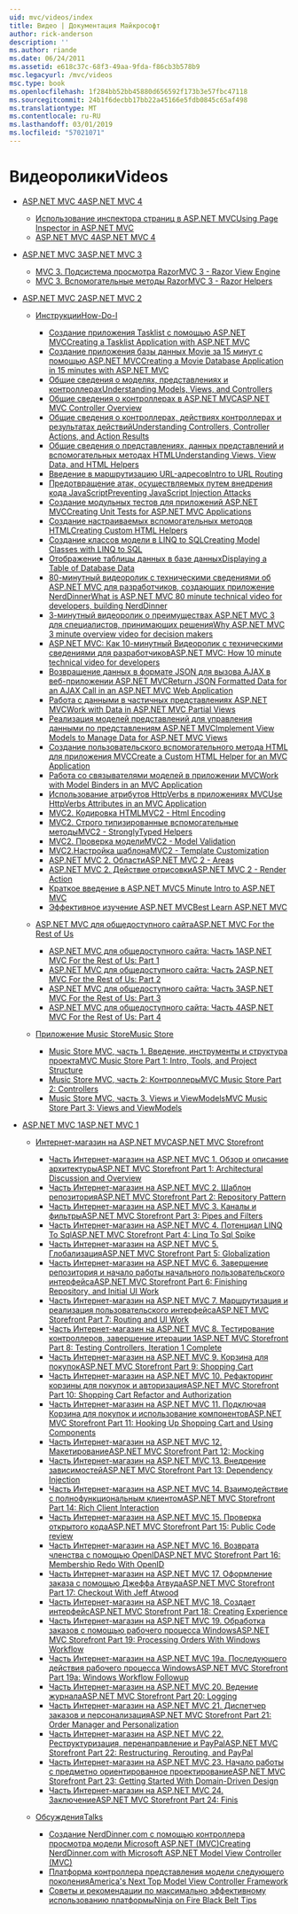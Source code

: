 ```yaml
---
uid: mvc/videos/index
title: Видео | Документация Майкрософт
author: rick-anderson
description: ''
ms.author: riande
ms.date: 06/24/2011
ms.assetid: e618c37c-68f3-49aa-9fda-f86cb3b578b9
msc.legacyurl: /mvc/videos
msc.type: book
ms.openlocfilehash: 1f284bb52bb45880d656592f173b3e57fbc47118
ms.sourcegitcommit: 24b1f6decbb17bb22a45166e5fdb0845c65af498
ms.translationtype: MT
ms.contentlocale: ru-RU
ms.lasthandoff: 03/01/2019
ms.locfileid: "57021071"
---
```

<a name="videos"></a><span data-ttu-id="4df86-102">Видеоролики</span><span class="sxs-lookup"><span data-stu-id="4df86-102">Videos</span></span>
====================
- [<span data-ttu-id="4df86-103">ASP.NET MVC 4</span><span class="sxs-lookup"><span data-stu-id="4df86-103">ASP.NET MVC 4</span></span>](mvc-4/index.md)

    - [<span data-ttu-id="4df86-104">Использование инспектора страниц в ASP.NET MVC</span><span class="sxs-lookup"><span data-stu-id="4df86-104">Using Page Inspector in ASP.NET MVC</span></span>](mvc-4/using-page-inspector-in-aspnet-mvc.md)
    - [<span data-ttu-id="4df86-105">ASP.NET MVC 4</span><span class="sxs-lookup"><span data-stu-id="4df86-105">ASP.NET MVC 4</span></span>](mvc-4/aspnet-mvc-4.md)
- [<span data-ttu-id="4df86-106">ASP.NET MVC 3</span><span class="sxs-lookup"><span data-stu-id="4df86-106">ASP.NET MVC 3</span></span>](mvc-3/index.md)

    - [<span data-ttu-id="4df86-107">MVC 3. Подсистема просмотра Razor</span><span class="sxs-lookup"><span data-stu-id="4df86-107">MVC 3 - Razor View Engine</span></span>](mvc-3/mvc-3-razor-view-engine.md)
    - [<span data-ttu-id="4df86-108">MVC 3. Вспомогательные методы Razor</span><span class="sxs-lookup"><span data-stu-id="4df86-108">MVC 3 - Razor Helpers</span></span>](mvc-3/mvc-3-razor-helpers.md)
- [<span data-ttu-id="4df86-109">ASP.NET MVC 2</span><span class="sxs-lookup"><span data-stu-id="4df86-109">ASP.NET MVC 2</span></span>](mvc-2/index.md)

    - [<span data-ttu-id="4df86-110">Инструкции</span><span class="sxs-lookup"><span data-stu-id="4df86-110">How-Do-I</span></span>](mvc-2/how-do-i/index.md)

        - [<span data-ttu-id="4df86-111">Создание приложения Tasklist с помощью ASP.NET MVC</span><span class="sxs-lookup"><span data-stu-id="4df86-111">Creating a Tasklist Application with ASP.NET MVC</span></span>](mvc-2/how-do-i/creating-a-tasklist-application-with-aspnet-mvc.md)
        - [<span data-ttu-id="4df86-112">Создание приложения базы данных Movie за 15 минут с помощью ASP.NET MVC</span><span class="sxs-lookup"><span data-stu-id="4df86-112">Creating a Movie Database Application in 15 minutes with ASP.NET MVC</span></span>](mvc-2/how-do-i/creating-a-movie-database-application-in-15-minutes-with-aspnet-mvc.md)
        - [<span data-ttu-id="4df86-113">Общие сведения о моделях, представлениях и контроллерах</span><span class="sxs-lookup"><span data-stu-id="4df86-113">Understanding Models, Views, and Controllers</span></span>](mvc-2/how-do-i/understanding-models-views-and-controllers.md)
        - [<span data-ttu-id="4df86-114">Общие сведения о контроллерах в ASP.NET MVC</span><span class="sxs-lookup"><span data-stu-id="4df86-114">ASP.NET MVC Controller Overview</span></span>](mvc-2/how-do-i/aspnet-mvc-controller-overview.md)
        - [<span data-ttu-id="4df86-115">Общие сведения о контроллерах, действиях контроллерах и результатах действий</span><span class="sxs-lookup"><span data-stu-id="4df86-115">Understanding Controllers, Controller Actions, and Action Results</span></span>](mvc-2/how-do-i/understanding-controllers-controller-actions-and-action-results.md)
        - [<span data-ttu-id="4df86-116">Общие сведения о представлениях, данных представлений и вспомогательных методах HTML</span><span class="sxs-lookup"><span data-stu-id="4df86-116">Understanding Views, View Data, and HTML Helpers</span></span>](mvc-2/how-do-i/understanding-views-view-data-and-html-helpers.md)
        - [<span data-ttu-id="4df86-117">Введение в маршрутизацию URL-адресов</span><span class="sxs-lookup"><span data-stu-id="4df86-117">Intro to URL Routing</span></span>](mvc-2/how-do-i/an-introduction-to-url-routing.md)
        - [<span data-ttu-id="4df86-118">Предотвращение атак, осуществляемых путем внедрения кода JavaScript</span><span class="sxs-lookup"><span data-stu-id="4df86-118">Preventing JavaScript Injection Attacks</span></span>](mvc-2/how-do-i/preventing-javascript-injection-attacks.md)
        - [<span data-ttu-id="4df86-119">Создание модульных тестов для приложений ASP.NET MVC</span><span class="sxs-lookup"><span data-stu-id="4df86-119">Creating Unit Tests for ASP.NET MVC Applications</span></span>](mvc-2/how-do-i/creating-unit-tests-for-aspnet-mvc-applications.md)
        - [<span data-ttu-id="4df86-120">Создание настраиваемых вспомогательных методов HTML</span><span class="sxs-lookup"><span data-stu-id="4df86-120">Creating Custom HTML Helpers</span></span>](mvc-2/how-do-i/creating-custom-html-helpers.md)
        - [<span data-ttu-id="4df86-121">Создание классов модели в LINQ to SQL</span><span class="sxs-lookup"><span data-stu-id="4df86-121">Creating Model Classes with LINQ to SQL</span></span>](mvc-2/how-do-i/creating-model-classes-with-linq-to-sql.md)
        - [<span data-ttu-id="4df86-122">Отображение таблицы данных в базе данных</span><span class="sxs-lookup"><span data-stu-id="4df86-122">Displaying a Table of Database Data</span></span>](mvc-2/how-do-i/displaying-a-table-of-database-data.md)
        - [<span data-ttu-id="4df86-123">80-минутный видеоролик с техническими сведениями об ASP.NET MVC для разработчиков, создающих приложение NerdDinner</span><span class="sxs-lookup"><span data-stu-id="4df86-123">What is ASP.NET MVC 80 minute technical video for developers, building NerdDinner</span></span>](mvc-2/how-do-i/what-is-aspnet-mvc-80-minute-technical-video-for-developers-building-nerddinner.md)
        - [<span data-ttu-id="4df86-124">3-минутный видеоролик о преимуществах ASP.NET MVC 3 для специалистов, принимающих решения</span><span class="sxs-lookup"><span data-stu-id="4df86-124">Why ASP.NET MVC 3 minute overview video for decision makers</span></span>](mvc-2/how-do-i/why-aspnet-mvc-3-minute-overview-video-for-decision-makers.md)
        - [<span data-ttu-id="4df86-125">ASP.NET MVC: Как 10-минутный Видеоролик с техническими сведениями для разработчиков</span><span class="sxs-lookup"><span data-stu-id="4df86-125">ASP.NET MVC: How 10 minute technical video for developers</span></span>](mvc-2/how-do-i/aspnet-mvc-how-10-minute-technical-video-for-developers.md)
        - [<span data-ttu-id="4df86-126">Возвращение данных в формате JSON для вызова AJAX в веб-приложении ASP.NET MVC</span><span class="sxs-lookup"><span data-stu-id="4df86-126">Return JSON Formatted Data for an AJAX Call in an ASP.NET MVC Web Application</span></span>](mvc-2/how-do-i/how-do-i-return-json-formatted-data-for-an-ajax-call-in-an-aspnet-mvc-web-application.md)
        - [<span data-ttu-id="4df86-127">Работа с данными в частичных представлениях ASP.NET MVC</span><span class="sxs-lookup"><span data-stu-id="4df86-127">Work with Data in ASP.NET MVC Partial Views</span></span>](mvc-2/how-do-i/how-do-i-work-with-data-in-aspnet-mvc-partial-views.md)
        - [<span data-ttu-id="4df86-128">Реализация моделей представлений для управления данными по представлениям ASP.NET MVC</span><span class="sxs-lookup"><span data-stu-id="4df86-128">Implement View Models to Manage Data for ASP.NET MVC Views</span></span>](mvc-2/how-do-i/how-do-i-implement-view-models-to-manage-data-for-aspnet-mvc-views.md)
        - [<span data-ttu-id="4df86-129">Создание пользовательского вспомогательного метода HTML для приложения MVC</span><span class="sxs-lookup"><span data-stu-id="4df86-129">Create a Custom HTML Helper for an MVC Application</span></span>](mvc-2/how-do-i/how-do-i-create-a-custom-html-helper-for-an-mvc-application.md)
        - [<span data-ttu-id="4df86-130">Работа со связывателями моделей в приложении MVC</span><span class="sxs-lookup"><span data-stu-id="4df86-130">Work with Model Binders in an MVC Application</span></span>](mvc-2/how-do-i/how-do-i-work-with-model-binders-in-an-mvc-application.md)
        - [<span data-ttu-id="4df86-131">Использование атрибутов HttpVerbs в приложениях MVC</span><span class="sxs-lookup"><span data-stu-id="4df86-131">Use HttpVerbs Attributes in an MVC Application</span></span>](mvc-2/how-do-i/how-do-i-use-httpverbs-attributes-in-an-mvc-application.md)
        - [<span data-ttu-id="4df86-132">MVC2. Кодировка HTML</span><span class="sxs-lookup"><span data-stu-id="4df86-132">MVC2 - Html Encoding</span></span>](mvc-2/how-do-i/mvc2-html-encoding.md)
        - [<span data-ttu-id="4df86-133">MVC2. Строго типизированные вспомогательные методы</span><span class="sxs-lookup"><span data-stu-id="4df86-133">MVC2 - StronglyTyped Helpers</span></span>](mvc-2/how-do-i/mvc2-stronglytyped-helpers.md)
        - [<span data-ttu-id="4df86-134">MVC2. Проверка модели</span><span class="sxs-lookup"><span data-stu-id="4df86-134">MVC2 - Model Validation</span></span>](mvc-2/how-do-i/mvc2-model-validation.md)
        - [<span data-ttu-id="4df86-135"> MVC2.Настройка шаблона</span><span class="sxs-lookup"><span data-stu-id="4df86-135">MVC2 - Template Customization</span></span>](mvc-2/how-do-i/mvc2-template-customization.md)
        - [<span data-ttu-id="4df86-136">ASP.NET MVC 2. Области</span><span class="sxs-lookup"><span data-stu-id="4df86-136">ASP.NET MVC 2 - Areas</span></span>](mvc-2/how-do-i/aspnet-mvc-2-areas.md)
        - [<span data-ttu-id="4df86-137">ASP.NET MVC 2. Действие отрисовки</span><span class="sxs-lookup"><span data-stu-id="4df86-137">ASP.NET MVC 2 - Render Action</span></span>](mvc-2/how-do-i/aspnet-mvc-2-render-action.md)
        - [<span data-ttu-id="4df86-138">Краткое введение в ASP.NET MVC</span><span class="sxs-lookup"><span data-stu-id="4df86-138">5 Minute Intro to ASP.NET MVC</span></span>](mvc-2/how-do-i/5-minute-introduction-to-aspnet-mvc.md)
        - [<span data-ttu-id="4df86-139">Эффективное изучение ASP.NET MVC</span><span class="sxs-lookup"><span data-stu-id="4df86-139">Best Learn ASP.NET MVC</span></span>](mvc-2/how-do-i/how-to-best-learn-asp-net-mvc.md)
    - [<span data-ttu-id="4df86-140">ASP.NET MVC для общедоступного сайта</span><span class="sxs-lookup"><span data-stu-id="4df86-140">ASP.NET MVC For the Rest of Us</span></span>](mvc-2/aspnet-mvc-for-the-rest-of-us/index.md)

        - [<span data-ttu-id="4df86-141">ASP.NET MVC для общедоступного сайта: Часть 1</span><span class="sxs-lookup"><span data-stu-id="4df86-141">ASP.NET MVC For the Rest of Us: Part 1</span></span>](mvc-2/aspnet-mvc-for-the-rest-of-us/aspnet-mvc-for-the-rest-of-us-part-1.md)
        - [<span data-ttu-id="4df86-142">ASP.NET MVC для общедоступного сайта: Часть 2</span><span class="sxs-lookup"><span data-stu-id="4df86-142">ASP.NET MVC For the Rest of Us: Part 2</span></span>](mvc-2/aspnet-mvc-for-the-rest-of-us/aspnet-mvc-for-the-rest-of-us-part-2.md)
        - [<span data-ttu-id="4df86-143">ASP.NET MVC для общедоступного сайта: Часть 3</span><span class="sxs-lookup"><span data-stu-id="4df86-143">ASP.NET MVC For the Rest of Us: Part 3</span></span>](mvc-2/aspnet-mvc-for-the-rest-of-us/aspnet-mvc-for-the-rest-of-us-part-3.md)
        - [<span data-ttu-id="4df86-144">ASP.NET MVC для общедоступного сайта: Часть 4</span><span class="sxs-lookup"><span data-stu-id="4df86-144">ASP.NET MVC For the Rest of Us: Part 4</span></span>](mvc-2/aspnet-mvc-for-the-rest-of-us/aspnet-mvc-for-the-rest-of-us-part-4.md)
    - [<span data-ttu-id="4df86-145">Приложение Music Store</span><span class="sxs-lookup"><span data-stu-id="4df86-145">Music Store</span></span>](mvc-2/music-store/index.md)

        - [<span data-ttu-id="4df86-146">Music Store MVC, часть 1. Введение, инструменты и структура проекта</span><span class="sxs-lookup"><span data-stu-id="4df86-146">MVC Music Store Part 1: Intro, Tools, and Project Structure</span></span>](mvc-2/music-store/mvc-music-store-part-1-intro-tools-and-project-structure.md)
        - [<span data-ttu-id="4df86-147">Music Store MVC, часть 2: Контроллеры</span><span class="sxs-lookup"><span data-stu-id="4df86-147">MVC Music Store Part 2: Controllers</span></span>](mvc-2/music-store/mvc-music-store-part-2-controllers.md)
        - [<span data-ttu-id="4df86-148">Music Store MVC, часть 3. Views и ViewModels</span><span class="sxs-lookup"><span data-stu-id="4df86-148">MVC Music Store Part 3: Views and ViewModels</span></span>](mvc-2/music-store/mvc-music-store-part-3-views-and-viewmodels.md)
- [<span data-ttu-id="4df86-149">ASP.NET MVC 1</span><span class="sxs-lookup"><span data-stu-id="4df86-149">ASP.NET MVC 1</span></span>](mvc-1/index.md)

    - [<span data-ttu-id="4df86-150">Интернет-магазин на ASP.NET MVC</span><span class="sxs-lookup"><span data-stu-id="4df86-150">ASP.NET MVC Storefront</span></span>](mvc-1/aspnet-mvc-storefront/index.md)

        - [<span data-ttu-id="4df86-151">Часть Интернет-магазин на ASP.NET MVC 1. Обзор и описание архитектуры</span><span class="sxs-lookup"><span data-stu-id="4df86-151">ASP.NET MVC Storefront Part 1: Architectural Discussion and Overview</span></span>](mvc-1/aspnet-mvc-storefront/aspnet-mvc-storefront-part-1-architectural-discussion-and-overview.md)
        - [<span data-ttu-id="4df86-152">Часть Интернет-магазин на ASP.NET MVC 2. Шаблон репозитория</span><span class="sxs-lookup"><span data-stu-id="4df86-152">ASP.NET MVC Storefront Part 2: Repository Pattern</span></span>](mvc-1/aspnet-mvc-storefront/aspnet-mvc-storefront-part-2-the-repository-pattern.md)
        - [<span data-ttu-id="4df86-153">Часть Интернет-магазин на ASP.NET MVC 3. Каналы и фильтры</span><span class="sxs-lookup"><span data-stu-id="4df86-153">ASP.NET MVC Storefront Part 3: Pipes and Filters</span></span>](mvc-1/aspnet-mvc-storefront/aspnet-mvc-storefront-part-3-pipes-and-filters.md)
        - [<span data-ttu-id="4df86-154">Часть Интернет-магазин на ASP.NET MVC 4. Потенциал LINQ To Sql</span><span class="sxs-lookup"><span data-stu-id="4df86-154">ASP.NET MVC Storefront Part 4: Linq To Sql Spike</span></span>](mvc-1/aspnet-mvc-storefront/aspnet-mvc-storefront-part-4-linq-to-sql-spike.md)
        - [<span data-ttu-id="4df86-155">Часть Интернет-магазин на ASP.NET MVC 5. Глобализация</span><span class="sxs-lookup"><span data-stu-id="4df86-155">ASP.NET MVC Storefront Part 5: Globalization</span></span>](mvc-1/aspnet-mvc-storefront/aspnet-mvc-storefront-part-5-globalization.md)
        - [<span data-ttu-id="4df86-156">Часть Интернет-магазин на ASP.NET MVC 6. Завершение репозитория и начало работы начального пользовательского интерфейса</span><span class="sxs-lookup"><span data-stu-id="4df86-156">ASP.NET MVC Storefront Part 6: Finishing Repository, and Initial UI Work</span></span>](mvc-1/aspnet-mvc-storefront/aspnet-mvc-storefront-part-6-finishing-the-repository-and-initial-ui-work.md)
        - [<span data-ttu-id="4df86-157">Часть Интернет-магазин на ASP.NET MVC 7. Маршрутизация и реализация пользовательского интерфейса</span><span class="sxs-lookup"><span data-stu-id="4df86-157">ASP.NET MVC Storefront Part 7: Routing and UI Work</span></span>](mvc-1/aspnet-mvc-storefront/aspnet-mvc-storefront-part-7-routing-and-ui-work.md)
        - [<span data-ttu-id="4df86-158">Часть Интернет-магазин на ASP.NET MVC 8. Тестирование контроллеров, завершение итерации 1</span><span class="sxs-lookup"><span data-stu-id="4df86-158">ASP.NET MVC Storefront Part 8: Testing Controllers, Iteration 1 Complete</span></span>](mvc-1/aspnet-mvc-storefront/aspnet-mvc-storefront-part-8-testing-controllers-iteration-1-complete.md)
        - [<span data-ttu-id="4df86-159">Часть Интернет-магазин на ASP.NET MVC 9. Корзина для покупок</span><span class="sxs-lookup"><span data-stu-id="4df86-159">ASP.NET MVC Storefront Part 9: Shopping Cart</span></span>](mvc-1/aspnet-mvc-storefront/aspnet-mvc-storefront-part-9-the-shopping-cart.md)
        - [<span data-ttu-id="4df86-160">Часть Интернет-магазин на ASP.NET MVC 10. Рефакторинг корзины для покупок и авторизация</span><span class="sxs-lookup"><span data-stu-id="4df86-160">ASP.NET MVC Storefront Part 10: Shopping Cart Refactor and Authorization</span></span>](mvc-1/aspnet-mvc-storefront/aspnet-mvc-storefront-part-10-shopping-cart-refactor-and-authorization.md)
        - [<span data-ttu-id="4df86-161">Часть Интернет-магазин на ASP.NET MVC 11. Подключая Корзина для покупок и использование компонентов</span><span class="sxs-lookup"><span data-stu-id="4df86-161">ASP.NET MVC Storefront Part 11: Hooking Up Shopping Cart and Using Components</span></span>](mvc-1/aspnet-mvc-storefront/aspnet-mvc-storefront-part-11-hooking-up-the-shopping-cart-and-using-components.md)
        - [<span data-ttu-id="4df86-162">Часть Интернет-магазин на ASP.NET MVC 12. Макетирование</span><span class="sxs-lookup"><span data-stu-id="4df86-162">ASP.NET MVC Storefront Part 12: Mocking</span></span>](mvc-1/aspnet-mvc-storefront/aspnet-mvc-storefront-part-12-mocking.md)
        - [<span data-ttu-id="4df86-163">Часть Интернет-магазин на ASP.NET MVC 13. Внедрение зависимостей</span><span class="sxs-lookup"><span data-stu-id="4df86-163">ASP.NET MVC Storefront Part 13: Dependency Injection</span></span>](mvc-1/aspnet-mvc-storefront/aspnet-mvc-storefront-part-13-dependency-injection.md)
        - [<span data-ttu-id="4df86-164">Часть Интернет-магазин на ASP.NET MVC 14. Взаимодействие с полнофункциональным клиентом</span><span class="sxs-lookup"><span data-stu-id="4df86-164">ASP.NET MVC Storefront Part 14: Rich Client Interaction</span></span>](mvc-1/aspnet-mvc-storefront/aspnet-mvc-storefront-part-14-rich-client-interaction.md)
        - [<span data-ttu-id="4df86-165">Часть Интернет-магазин на ASP.NET MVC 15. Проверка открытого кода</span><span class="sxs-lookup"><span data-stu-id="4df86-165">ASP.NET MVC Storefront Part 15: Public Code review</span></span>](mvc-1/aspnet-mvc-storefront/aspnet-mvc-storefront-part-15-public-code-review.md)
        - [<span data-ttu-id="4df86-166">Часть Интернет-магазин на ASP.NET MVC 16. Возврата членства с помощью OpenID</span><span class="sxs-lookup"><span data-stu-id="4df86-166">ASP.NET MVC Storefront Part 16: Membership Redo With OpenID</span></span>](mvc-1/aspnet-mvc-storefront/aspnet-mvc-storefront-part-16-membership-redo-with-openid.md)
        - [<span data-ttu-id="4df86-167">Часть Интернет-магазин на ASP.NET MVC 17. Оформление заказа с помощью Джеффа Атвуда</span><span class="sxs-lookup"><span data-stu-id="4df86-167">ASP.NET MVC Storefront Part 17: Checkout With Jeff Atwood</span></span>](mvc-1/aspnet-mvc-storefront/aspnet-mvc-storefront-part-17-checkout-with-jeff-atwood.md)
        - [<span data-ttu-id="4df86-168">Часть Интернет-магазин на ASP.NET MVC 18. Создает интерфейс</span><span class="sxs-lookup"><span data-stu-id="4df86-168">ASP.NET MVC Storefront Part 18: Creating Experience</span></span>](mvc-1/aspnet-mvc-storefront/aspnet-mvc-storefront-part-18-creating-an-experience.md)
        - [<span data-ttu-id="4df86-169">Часть Интернет-магазин на ASP.NET MVC 19. Обработка заказов с помощью рабочего процесса Windows</span><span class="sxs-lookup"><span data-stu-id="4df86-169">ASP.NET MVC Storefront Part 19: Processing Orders With Windows Workflow</span></span>](mvc-1/aspnet-mvc-storefront/aspnet-mvc-storefront-part-19-processing-orders-with-windows-workflow.md)
        - [<span data-ttu-id="4df86-170">Часть Интернет-магазин на ASP.NET MVC 19a. Последующего действия рабочего процесса Windows</span><span class="sxs-lookup"><span data-stu-id="4df86-170">ASP.NET MVC Storefront Part 19a: Windows Workflow Followup</span></span>](mvc-1/aspnet-mvc-storefront/aspnet-mvc-storefront-part-19a-windows-workflow-followup.md)
        - [<span data-ttu-id="4df86-171">Часть Интернет-магазин на ASP.NET MVC 20. Ведение журнала</span><span class="sxs-lookup"><span data-stu-id="4df86-171">ASP.NET MVC Storefront Part 20: Logging</span></span>](mvc-1/aspnet-mvc-storefront/aspnet-mvc-storefront-part-20-logging.md)
        - [<span data-ttu-id="4df86-172">Часть Интернет-магазин на ASP.NET MVC 21. Диспетчер заказов и персонализация</span><span class="sxs-lookup"><span data-stu-id="4df86-172">ASP.NET MVC Storefront Part 21: Order Manager and Personalization</span></span>](mvc-1/aspnet-mvc-storefront/aspnet-mvc-storefront-part-21-order-manager-and-personalization.md)
        - [<span data-ttu-id="4df86-173">Часть Интернет-магазин на ASP.NET MVC 22. Реструктуризация, перенаправление и PayPal</span><span class="sxs-lookup"><span data-stu-id="4df86-173">ASP.NET MVC Storefront Part 22: Restructuring, Rerouting, and PayPal</span></span>](mvc-1/aspnet-mvc-storefront/aspnet-mvc-storefront-part-22-restructuring-rerouting-and-paypal.md)
        - [<span data-ttu-id="4df86-174">Часть Интернет-магазин на ASP.NET MVC 23. Начало работы с предметно ориентированное проектирование</span><span class="sxs-lookup"><span data-stu-id="4df86-174">ASP.NET MVC Storefront Part 23: Getting Started With Domain-Driven Design</span></span>](mvc-1/aspnet-mvc-storefront/aspnet-mvc-storefront-part-23-getting-started-with-domain-driven-design.md)
        - [<span data-ttu-id="4df86-175">Часть Интернет-магазин на ASP.NET MVC 24. Заключение</span><span class="sxs-lookup"><span data-stu-id="4df86-175">ASP.NET MVC Storefront Part 24: Finis</span></span>](mvc-1/aspnet-mvc-storefront/aspnet-mvc-storefront-part-24-finis.md)
    - [<span data-ttu-id="4df86-176">Обсуждения</span><span class="sxs-lookup"><span data-stu-id="4df86-176">Talks</span></span>](mvc-1/conference-presentations/index.md)

        - [<span data-ttu-id="4df86-177">Создание NerdDinner.com с помощью контроллера просмотра модели Microsoft ASP.NET (MVC)</span><span class="sxs-lookup"><span data-stu-id="4df86-177">Creating NerdDinner.com with Microsoft ASP.NET Model View Controller (MVC)</span></span>](mvc-1/conference-presentations/creating-nerddinnercom-with-microsoft-aspnet-model-view-controller-mvc.md)
        - [<span data-ttu-id="4df86-178">Платформа контроллера представления модели следующего поколения</span><span class="sxs-lookup"><span data-stu-id="4df86-178">America's Next Top Model View Controller Framework</span></span>](mvc-1/conference-presentations/americas-next-top-model-view-controller-framework.md)
        - [<span data-ttu-id="4df86-179">Советы и рекомендации по максимально эффективному использованию платформы</span><span class="sxs-lookup"><span data-stu-id="4df86-179">Ninja on Fire Black Belt Tips</span></span>](mvc-1/conference-presentations/ninja-on-fire-black-belt-tips.md)

